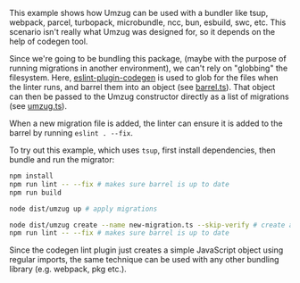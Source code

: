 This example shows how Umzug can be used with a bundler like tsup, webpack, parcel, turbopack, microbundle, ncc, bun, esbuild, swc, etc. This scenario isn't really what Umzug was designed for, so it depends on the help of codegen tool.

Since we're going to be bundling this package, (maybe with the purpose of running migrations in another environment), we can't rely on "globbing" the filesystem. Here, [eslint-plugin-codegen](https://npmjs.com/package/eslint-plugin-codegen) is used to glob for the files when the linter runs, and barrel them into an object (see [barrel.ts](./barrel.ts)). That object can then be passed to the Umzug constructor directly as a list of migrations (see [umzug.ts](./umzug.ts)).

When a new migration file is added, the linter can ensure it is added to the barrel by running `eslint . --fix`.

To try out this example, which uses `tsup`, first install dependencies, then bundle and run the migrator:

```bash
npm install
npm run lint -- --fix # makes sure barrel is up to date
npm run build

node dist/umzug up # apply migrations

node dist/umzug create --name new-migration.ts --skip-verify # create a new migration file
npm run lint -- --fix # makes sure barrel is up to date
```

Since the codegen lint plugin just creates a simple JavaScript object using regular imports, the same technique can be used with any other bundling library (e.g. webpack, pkg etc.).
